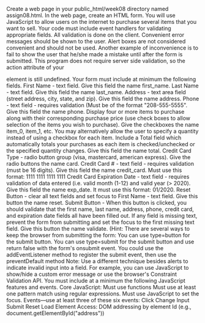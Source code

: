 Create a web page in your public_html/week08 directory named assign08.html. In the web page, create an HTML form. You will use JavaScript to allow users on the internet to purchase several items that you want to sell.
Your code must include event handlers for validating appropriate fields.
All validation is done on the client. Convenient error messages should be shown to the user. Alert boxes are not considered convenient and should not be used. Another example of inconvenience is to fail to show the user that he/she made a mistake until after the form is submitted.
This program does not require server side validation, so the action attribute of your <form> element is still undefined.
Your form must include at minimum the following fields.
First Name - text field. Give this field the name first_name.
Last Name - text field. Give this field the name last_name.
Address - text area field (street address, city, state, and zip). Give this field the name address.
Phone - text field - requires validation (Must be of the format "208-555-5555". Give this field the name phone.
Display four or more items to purchase along with their corresponding purchase price (use check boxes to allow selection of the items you wish to purchase). Give the checkboxes the name item_0, item_1, etc. You may alternatively allow the user to specify a quantity instead of using a checkbox for each item.
Include a Total field which automatically totals your purchases as each item is checked/unchecked or the specified quantity changes. Give this field the name total.
Credit Card Type - radio button group (visa, mastercard, american express). Give the radio buttons the name card.
Credit Card # - text field - requires validation (must be 16 digits). Give this field the name credit_card. Must use this format: 1111 1111 1111 1111
Credit Card Expiration Date - text field - requires validation of data entered (i.e. valid month (1-12) and valid year (> 2020). Give this field the name exp_date. It must use this format: 01/2020.
Reset Button - clear all text fields and set focus to First Name - text field. Give this button the name reset.
Submit Button - When this button is clicked, you should validate that the first name, last name, address, phone, credit card, and expiration date fields all have been filled out. If any field is missing text, prevent the form from submitting and set the focus to the first missing text field. Give this button the name validate. (Hint: There are several ways to keep the browser from submitting the form:
You can use type=button for the submit button. 
You can use type=submit for the submit button and use return false with the form's onsubmit event.
You could use the addEventListener method to register the submit event, then use the preventDefault method
Note: Use a different technique besides alerts to indicate invalid input into a field. For example, you can use JavaScript to show/hide a custom error message or use the browser's Constraint Validation API.
You must include at a minimum the following JavaScript features and events.
Core JavaScript:
Must use functions
Must use at least one pattern match using regular expressions.
Must use JavaScript to set the focus.
Events—use at least three of these six events:
Click
Change
Input
Submit
Reset
Load
Element Access:
DOM addressing by element Id (e.g., document.getElementById("address"))

